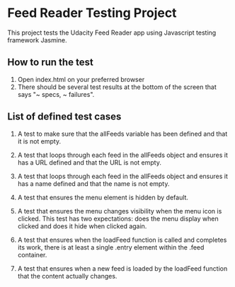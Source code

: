 # Feed Reader Testing Project

This project tests the Udacity Feed Reader app using Javascript testing framework Jasmine.

## How to run the test

1. Open index.html on your preferred browser
2. There should be several test results at the bottom of the screen that says "~ specs, ~ failures".

## List of defined test cases

1. A test to make sure that the allFeeds variable has been defined and that it is not empty.

2. A test that loops through each feed in the allFeeds object and ensures it has a URL defined and that the URL is not empty.
3. A test that loops through each feed in the allFeeds object and ensures it has a name defined and that the name is not empty.
4. A test that ensures the menu element is hidden by default.
5. A test that ensures the menu changes visibility when the menu icon is clicked. This test has two expectations: does the menu display when clicked and does it hide when clicked again.
6. A test that ensures when the loadFeed function is called and completes its work, there is at least a single .entry element within the .feed container.
7. A test that ensures when a new feed is loaded by the loadFeed function that the content actually changes.
